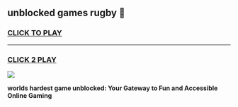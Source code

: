 
## unblocked games rugby 👋
<h3>
<a href="https://premium.freeplayer.one?title=unblocked_games_rugby&ref=13F">CLICK TO PLAY</a></h3>
<hr>

<h3>
<a href="https://premium.freeplayer.one?title=unblocked_games_rugby&ref=13F">CLICK 2 PLAY</a>
  
</h3>

<a href="https://premium.freeplayer.one?title=unblocked_games_rugby&ref=12F/"><img src="https://clearcache.store/games.png"></a>


**worlds hardest game unblocked: Your Gateway to Fun and Accessible Online Gaming**
